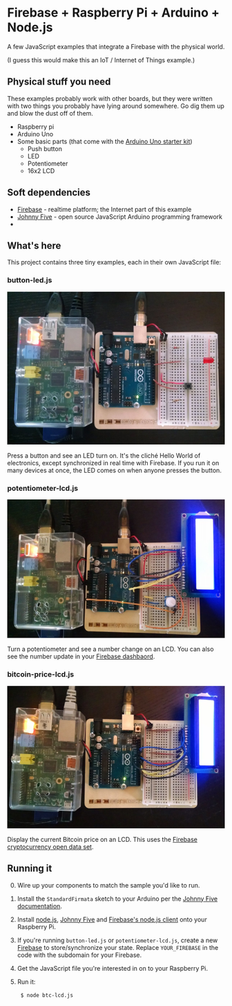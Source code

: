 # Firebase + Raspberry Pi + Arduino + Node.js
A few JavaScript examples that integrate a Firebase with the physical world.

(I guess this would make this an IoT / Internet of Things example.)

## Physical stuff you need
These examples probably work with other boards, but they were written with two things you probably have lying around somewhere. Go dig them up and blow the dust off of them.

- Raspberry pi
- Arduino Uno
- Some basic parts (that come with the [Arduino Uno starter kit](http://arduino.cc/en/Main/ArduinoStarterKit))
    - Push button
    - LED
    - Potentiometer
    - 16x2 LCD

## Soft dependencies

- [Firebase](https://www.firebase.com/) - realtime platform; the Internet part of this example
- [Johnny Five](https://github.com/rwaldron/johnny-five#user-content-setup-and-assemble-arduino) - open source JavaScript Arduino programming framework
-


## What's here
This project contains three tiny examples, each in their own JavaScript file:

### button-led.js
![button led circuit](button-led.jpg)

Press a button and see an LED turn on. It's the cliché Hello World of electronics, except synchronized in real time with Firebase. If you run it on many devices at once, the LED comes on when anyone presses the button.


### potentiometer-lcd.js
![potentiometer lcd circuit](potentiometer-lcd.jpg)

Turn a potentiometer and see a number change on an LCD. You can also see the number update in your [Firebase dashbaord](https://www.firebase.com/account/#/).


### bitcoin-price-lcd.js
![Bitcoin price lcd circuit](bitcoin-price-lcd.jpg)

Display the current Bitcoin price on an LCD. This uses the [Firebase cryptocurrency open data set](https://www.firebase.com/docs/open-data/cryptocurrencies.html).

## Running it
0. Wire up your components to match the sample you'd like to run.
0. Install the `StandardFirmata` sketch to your Arduino per the [Johnny Five documentation](https://github.com/rwaldron/johnny-five#user-content-setup-and-assemble-arduino).
0. Install [node.js](http://nodejs.org/), [Johnny Five](https://github.com/rwaldron/johnny-five#user-content-hey-you-heres-johnny) and [Firebase's node.js client](https://www.firebase.com/docs/web/quickstart.html) onto your Raspberry Pi.
0. If you're running `button-led.js` or `potentiometer-lcd.js`, create a new [Firebase](https://www.firebase.com/) to store/synchronize your state. Replace `YOUR_FIREBASE` in the code with the subdomain for your Firebase.
0. Get the JavaScript file you're interested in on to your Raspberry Pi.
0. Run it:

        $ node btc-lcd.js